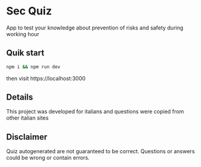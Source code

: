 # Sec Quiz

App to test your knowledge about prevention of risks and safety during working hour

## Quik start

```sh
npm i && npm run dev
```
then visit https://localhost:3000

## Details

This project was developed for italians and questions were copied from other italian sites

## Disclaimer

Quiz autogenerated are not guaranteed to be correct. Questions or answers could be wrong or contain errors.
